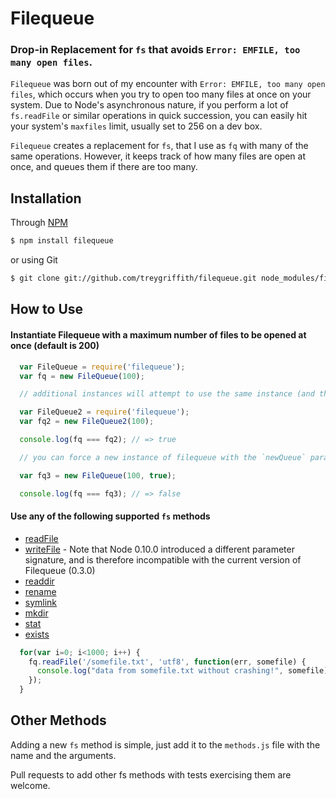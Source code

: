 Filequeue
==============
### Drop-in Replacement for `fs` that avoids `Error: EMFILE, too many open files`.

`Filequeue` was born out of my encounter with `Error: EMFILE, too many open files`, which occurs when you try to open too many files at once on your system. Due to Node's asynchronous nature, if you perform a lot of `fs.readFile` or similar operations in quick succession, you can easily hit your system's `maxfiles` limit, usually set to 256 on a dev box.

`Filequeue` creates a replacement for `fs`, that I use as `fq` with many of the same operations. However, it keeps track of how many files are open at once, and queues them if there are too many.

Installation
-------------

Through [NPM](http://www.npmjs.org)
``` bash
$ npm install filequeue
```

 or using Git
``` bash
$ git clone git://github.com/treygriffith/filequeue.git node_modules/filequeue/
```

How to Use
-----------

#### Instantiate Filequeue with a maximum number of files to be opened at once (default is 200)

``` javascript
  var FileQueue = require('filequeue');
  var fq = new FileQueue(100);

  // additional instances will attempt to use the same instance (and therefore the same maxfiles)

  var FileQueue2 = require('filequeue');
  var fq2 = new FileQueue2(100);

  console.log(fq === fq2); // => true

  // you can force a new instance of filequeue with the `newQueue` parameter

  var fq3 = new FileQueue(100, true);

  console.log(fq === fq3); // => false

```

#### Use any of the following supported `fs` methods
* [readFile](http://nodejs.org/docs/v0.8.0/api/fs.html#fs_fs_readfile_filename_encoding_callback)
* [writeFile](http://nodejs.org/docs/v0.8.0/api/fs.html#fs_fs_writefile_filename_data_encoding_callback) - Note that Node 0.10.0 introduced a different parameter signature, and is therefore incompatible with the current version of Filequeue (0.3.0)
* [readdir](http://nodejs.org/docs/v0.8.0/api/fs.html#fs_fs_readdir_path_callback)
* [rename](http://nodejs.org/docs/v0.8.0/api/fs.html#fs_fs_rename_oldpath_newpath_callback)
* [symlink](http://nodejs.org/docs/v0.8.0/api/fs.html#fs_fs_symlink_srcpath_dstpath_type_callback)
* [mkdir](http://nodejs.org/docs/v0.8.0/api/fs.html#fs_fs_mkdir_path_mode_callback)
* [stat](http://nodejs.org/docs/v0.8.0/api/fs.html#fs_fs_stat_path_callback)
* [exists](http://nodejs.org/docs/v0.8.0/api/fs.html#fs_fs_exists_path_callback)

``` javascript
  for(var i=0; i<1000; i++) {
    fq.readFile('/somefile.txt', 'utf8', function(err, somefile) {
      console.log("data from somefile.txt without crashing!", somefile);
    });
  }
```

Other Methods
-------------
Adding a new `fs` method is simple, just add it to the `methods.js` file with the name and the arguments.

Pull requests to add other fs methods with tests exercising them are welcome.
